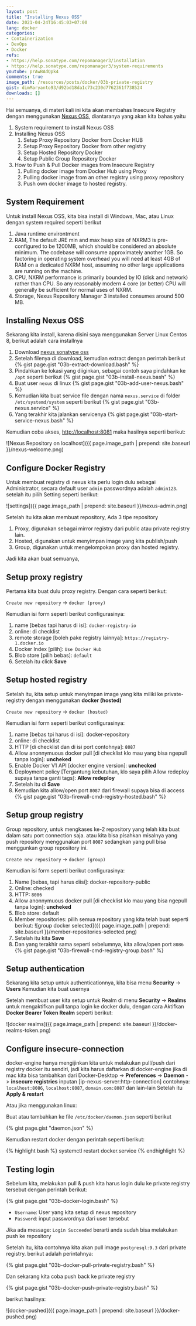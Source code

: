 ```yaml
---
layout: post
title: "Installing Nexus OSS"
date: 2021-04-24T16:45:03+07:00
lang: docker
categories:
- Containerization
- DevOps
- Docker
refs: 
- https://help.sonatype.com/repomanager3/installation
- https://help.sonatype.com/repomanager3/system-requirements
youtube: prAwBAdQpk4
comments: true
image_path: /resources/posts/docker/03b-private-registry
gist: dimMaryanto93/d92bd18da1c73c230d7762361f738524
downloads: []
---
```


Hai semuanya, di materi kali ini kita akan membahas Insecure Registry dengan menggunakan [Nexus OSS](https://www.sonatype.com/products/repository-oss), diantaranya yang akan kita bahas yaitu

1. System requirement to install Nexus OSS
2. Installing Nexus OSS
    1. Setup Proxy Repository Docker from Docker HUB
    2. Setup Proxy Repository Docker from other registry
    3. Setup Hosted Repository Docker
    4. Setup Public Group Repository Docker
3. How to Push & Pull Docker images from Insecure Registry
    1. Pulling docker image from Docker Hub using Proxy
    2. Pulling docker image from an other registry using proxy repository
    3. Push own docker image to hosted registry.

## System Requirement

Untuk install Nexus OSS, kita bisa install di Windows, Mac, atau Linux dengan system required seperti berikut

1. Java runtime environtment
2. RAM, The default JRE min and max heap size of NXRM3 is pre-configured to be 1200MB, which should be considered an absolute minimum. The codebase will consume approximately another 1GB.  So factoring in operating system overhead you will need at least 4GB of RAM on a dedicated NXRM host, assuming no other large applications are running on the machine.
3. CPU, NXRM performance is primarily bounded by IO (disk and network) rather than CPU.  So any reasonably modern 4 core (or better) CPU will generally be sufficient for normal uses of NXRM. 
4. Storage, Nexus Repository Manager 3 installed consumes around 500 MB.

## Installing Nexus OSS

Sekarang kita install, karena disini saya menggunakan Server Linux Centos 8, berikut adalah cara installnya

1. Download [nexus sonatype oss](https://www.sonatype.com/download-oss-sonatype)
2. Setelah filenya di download, kemudian extract dengan perintah berikut
    {% gist page.gist "03b-extract-download.bash" %}
3. Pindahkan ke lokasi yang diiginkan, sebagai contoh saya pindahkan ke `/opt` seperti berikut
    {% gist page.gist "03b-install-nexus.bash" %}
4. Buat user `nexus` di linux
    {% gist page.gist "03b-add-user-nexus.bash" %}
5. Kemudian kita buat service file dengan nama `nexus.service` di folder `/etc/systemd/system` seperti berikut
    {% gist page.gist "03b-nexus.service" %}
6. Yang terakhir kita jalankan servicenya
    {% gist page.gist "03b-start-service-nexus.bash" %}

Kemudian coba akses, [http://localhost:8081](http://localhost:8081) maka hasilnya seperti berikut:

![Nexus Repository on localhost]({{ page.image_path | prepend: site.baseurl }}/nexus-welcome.png)

## Configure Docker Registry

Untuk membuat registry di nexus kita perlu login dulu sebagai Administrator, secara default user `admin` passwordnya adalah `admin123`. setelah itu pilih Setting seperti berikut:

![settings]({{ page.image_path | prepend: site.baseurl }}/nexus-admin.png)

Setelah itu kita akan membuat repository, Ada 3 tipe repository

1. Proxy, digunakan sebagai mirror registry dari public atau private registry lain. 
2. Hosted, digunakan untuk menyimpan image yang kita publish/push
3. Group, digunakan untuk mengelompokan proxy dan hosted registry.

Jadi kita akan buat semuanya, 

## Setup proxy registry

Pertama kita buat dulu proxy registry. Dengan cara seperti berikut:

`Create new repository` -> `docker (proxy)` 

Kemudian isi form seperti berikut configurasinya:

1. name [bebas tapi harus di isi]: `docker-registry-io`
2. online: di checklist
3. remote storage [boleh pake registry lainnya]: `https://registry-1.docker.io`
4. Docker Index [pilih]: `Use Docker Hub`
5. Blob store [pilih bebas]: `default`
6. Setelah itu click **Save**

## Setup hosted registry

Setelah itu, kita setup untuk menyimpan image yang kita miliki ke private-registry dengan menggunakan **docker (hosted)**

`Create new repository` -> `docker (hosted)`

Kemudian isi form seperti berikut configurasinya:

1. name [bebas tpi harus di isi]: docker-repository
2. online: di checklist
3. HTTP [di checklist dan di isi port contohnya]: `8087`
4. Allow anonnymuous docker pull [di checklist klo mau yang bisa ngepull tanpa login]: **uncheked**
5. Enable Docker V1 API [docker engine version]: **unchecked**
6. Deployment policy [Tergantung kebutuhan, klo saya pilih Allow redeploy supaya tanpa ganti tags]: **Allow redeploy**
7. Setelah itu di **Save**
8. Kemudian kita allow/open port `8087` dari firewall supaya bisa di access
    {% gist page.gist "03b-firewall-cmd-registry-hosted.bash" %}

## Setup group registry

Group repository, untuk mengkases ke-2 repository yang telah kita buat dalam satu port connection saja. 
atau kita bisa pisahkan misalnya yang push repository menggunakan port `8087` sedangkan yang pull bisa menggunkan group repository ini.

`Create new repository` -> `docker (group)`

Kemudian isi form seperti berikut configurasinya:

1. Name [bebas, tapi harus diisi]: docker-repository-public
2. Online: checked
3. HTTP: `8086`
4. Allow anonnymuous docker pull [di checklist klo mau yang bisa ngepull tanpa login]: **uncheked**
5. Blob store: default
6. Member repositories: pilih semua repository yang kita telah buat seperti berikut:
    ![group docker selected]({{ page.image_path | prepend: site.baseurl }}/member-repositories-selected.png)
7. Setelah itu kita **Save**
8. Dan yang terakhir sama seperti sebelumnya, kita allow/open port `8086`
    {% gist page.gist "03b-firewall-cmd-registry-group.bash" %}

## Setup authentication

Sekarang kita setup untuk authenticationnya, kita bisa menu **Security** -> **Users** Kemudian kita buat usernya

Setelah membuat user kita setup untuk Realm di menu **Security** -> **Realms** untuk mengaktifkan pull tanpa login ke docker dulu, dengan cara Aktifkan **Docker Bearer Token Realm** seperti berikut:

![docker realms]({{ page.image_path | prepend: site.baseurl }}/docker-realms-token.png)

## Configure insecure-connection

docker-engine hanya mengijinkan kita untuk melakukan pull/push dari registry docker itu sendiri, jadi kita harus daftarkan di docker-engine jika di mac kita bisa tambahkan dari Docker-Desktop -> **Preferences** -> **Daemon** -> **insecure registries** inputan [ip-nexus-server:http-connection] contohnya: `localhost:8086`, `localhost:8087`, `domain.com:8087` dan lain-lain Setelah itu **Apply & restart**

Atau jika menggunakan linux: 

Buat atau tambahkan ke file `/etc/docker/daemon.json` seperti berikut

{% gist page.gist "daemon.json" %}

Kemudian restart docker dengan perintah seperti berikut:

{% highlight bash %}
systemctl restart docker.service
{% endhighlight %}

## Testing login

Sebelum kita, melakukan pull & push kita harus login dulu ke private registry tersebut dengan perintah berikut:

{% gist page.gist "03b-docker-login.bash" %}

- `Username`: User yang kita setup di nexus repository
- `Password`: input passwordnya dari user tersebut

Jika ada message: `Login Succeeded` berarti anda sudah bisa melakukan push ke repository

Setelah itu, kita contohnya kita akan pull image `postgresql:9.3` dari private registry. berikut adalah perintahnya:

{% gist page.gist "03b-docker-pull-private-registry.bash" %}

Dan sekarang kita coba push back ke private registry

{% gist page.gist "03b-docker-push-private-registry.bash" %}

berikut hasilnya:

![docker-pushed]({{ page.image_path | prepend: site.baseurl }}/docker-pushed.png)